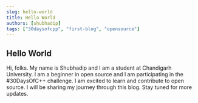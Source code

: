 ```yaml
---
slug: hello-world
title: Hello World
authors: [shubhadip]
tags: ["30daysofcpp", "first-blog", "opensource"]
---
```


## Hello World

Hi, folks.
My name is Shubhadip and I am a student at Chandigarh University. I am a beginner in open source and I am participating in the #30DaysOfC++ challenge. I am excited to learn and contribute to open source. I will be sharing my journey through this blog. Stay tuned for more updates.
